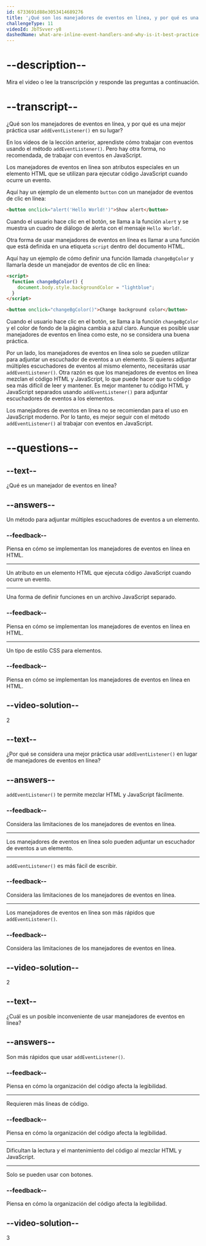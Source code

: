 ```yaml
---
id: 6733691d88e3053414689276
title: '¿Qué son los manejadores de eventos en línea, y por qué es una mejor práctica usar <code>addEventListener()</code> en su lugar?'
challengeType: 11
videoId: JbTSvver-y8
dashedName: what-are-inline-event-handlers-and-why-is-it-best-practice-to-use-addeventlistener-instead
---
```


# --description--

Mira el video o lee la transcripción y responde las preguntas a continuación.

# --transcript--

¿Qué son los manejadores de eventos en línea, y por qué es una mejor práctica usar `addEventListener()` en su lugar?

En los videos de la lección anterior, aprendiste cómo trabajar con eventos usando el método `addEventListener()`. Pero hay otra forma, no recomendada, de trabajar con eventos en JavaScript.

Los manejadores de eventos en línea son atributos especiales en un elemento HTML que se utilizan para ejecutar código JavaScript cuando ocurre un evento.

Aquí hay un ejemplo de un elemento `button` con un manejador de eventos de clic en línea:

```html
<button onclick="alert('Hello World!')">Show alert</button>
```

Cuando el usuario hace clic en el botón, se llama a la función `alert` y se muestra un cuadro de diálogo de alerta con el mensaje `Hello World!`.

Otra forma de usar manejadores de eventos en línea es llamar a una función que está definida en una etiqueta `script` dentro del documento HTML.

Aquí hay un ejemplo de cómo definir una función llamada `changeBgColor` y llamarla desde un manejador de eventos de clic en línea:

```html
<script>
  function changeBgColor() {
    document.body.style.backgroundColor = "lightblue";
  }
</script>

<button onclick="changeBgColor()">Change background color</button>
```

Cuando el usuario hace clic en el botón, se llama a la función `changeBgColor` y el color de fondo de la página cambia a azul claro. Aunque es posible usar manejadores de eventos en línea como este, no se considera una buena práctica.

Por un lado, los manejadores de eventos en línea solo se pueden utilizar para adjuntar un escuchador de eventos a un elemento. Si quieres adjuntar múltiples escuchadores de eventos al mismo elemento, necesitarás usar `addEventListener()`. Otra razón es que los manejadores de eventos en línea mezclan el código HTML y JavaScript, lo que puede hacer que tu código sea más difícil de leer y mantener. Es mejor mantener tu código HTML y JavaScript separados usando `addEventListener()` para adjuntar escuchadores de eventos a los elementos.

Los manejadores de eventos en línea no se recomiendan para el uso en JavaScript moderno. Por lo tanto, es mejor seguir con el método `addEventListener()` al trabajar con eventos en JavaScript.

# --questions--

## --text--

¿Qué es un manejador de eventos en línea?

## --answers--

Un método para adjuntar múltiples escuchadores de eventos a un elemento.

### --feedback--

Piensa en cómo se implementan los manejadores de eventos en línea en HTML.

---

Un atributo en un elemento HTML que ejecuta código JavaScript cuando ocurre un evento.

---

Una forma de definir funciones en un archivo JavaScript separado.

### --feedback--

Piensa en cómo se implementan los manejadores de eventos en línea en HTML.

---

Un tipo de estilo CSS para elementos.

### --feedback--

Piensa en cómo se implementan los manejadores de eventos en línea en HTML.

## --video-solution--

2

## --text--

¿Por qué se considera una mejor práctica usar `addEventListener()` en lugar de manejadores de eventos en línea?

## --answers--

`addEventListener()` te permite mezclar HTML y JavaScript fácilmente.

### --feedback--

Considera las limitaciones de los manejadores de eventos en línea.

---

Los manejadores de eventos en línea solo pueden adjuntar un escuchador de eventos a un elemento.

---

`addEventListener()` es más fácil de escribir.

### --feedback--

Considera las limitaciones de los manejadores de eventos en línea.

---

Los manejadores de eventos en línea son más rápidos que `addEventListener()`.

### --feedback--

Considera las limitaciones de los manejadores de eventos en línea.

## --video-solution--

2

## --text--

¿Cuál es un posible inconveniente de usar manejadores de eventos en línea?

## --answers--

Son más rápidos que usar `addEventListener()`.

### --feedback--

Piensa en cómo la organización del código afecta la legibilidad.

---

Requieren más líneas de código.

### --feedback--

Piensa en cómo la organización del código afecta la legibilidad.

---

Dificultan la lectura y el mantenimiento del código al mezclar HTML y JavaScript.

---

Solo se pueden usar con botones.

### --feedback--

Piensa en cómo la organización del código afecta la legibilidad.

## --video-solution--

3
